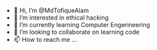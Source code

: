 - 👋 Hi, I’m @MdTofiqueAlam
- 👀 I’m interested in ethical hacking
- 🌱 I’m currently learning Computer Engerineering
- 💞️ I’m looking to collaborate on learning code
- 📫 How to reach me ...

<!---
MdTofiqueAlam/MdTofiqueAlam is a ✨ special ✨ repository because its `README.md` (this file) appears on your GitHub profile.
You can click the Preview link to take a look at your changes.
--->
